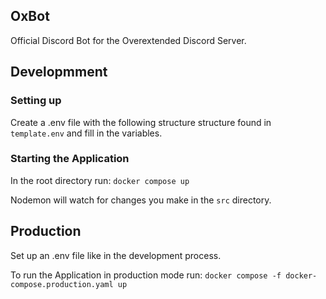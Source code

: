 ## OxBot
Official Discord Bot for the Overextended Discord Server.

## Developmment

### Setting up

Create a .env file with the following structure structure found in
`template.env` and fill in the variables.

### Starting the Application

In the root directory run:
`docker compose up`

Nodemon will watch for changes you make in the `src` directory.

## Production

Set up an .env file like in the development process.

To run the Application in production mode run:
`docker compose -f docker-compose.production.yaml up`